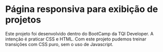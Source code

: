 # Página responsiva para exibição de projetos

Este projeto foi desenvolvido dentro do BootCamp da TQI Developer.
A intenção é praticar CSS e HTML. 
Com este projeto pudemos treinar transições com CSS puro, sem  o uso de Javascript.
